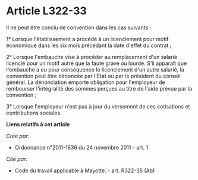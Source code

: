 # Article L322-33

Il ne peut être conclu de convention dans les cas suivants : 

1° Lorsque l'établissement a procédé à un licenciement pour motif économique dans les six mois précédant la date d'effet du
contrat ; 

2° Lorsque l'embauche vise à procéder au remplacement d'un salarié licencié pour un motif autre que la faute grave ou lourde.
S'il apparaît que l'embauche a eu pour conséquence le licenciement d'un autre salarié, la convention peut être dénoncée par
l'Etat ou par le président du conseil général. La dénonciation emporte obligation pour l'employeur de rembourser
l'intégralité des sommes perçues au titre de l'aide prévue par la convention ; 

3° Lorsque l'employeur n'est pas à jour du versement de ces cotisations et contributions sociales.

**Liens relatifs à cet article**

_Créé par_:

  - Ordonnance n°2011-1636 du 24 novembre 2011 - art. 1

_Cité par_:

  - Code du travail applicable à Mayotte. - art. R322-35 (Ab)
